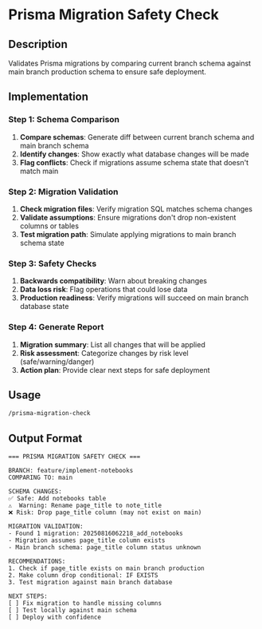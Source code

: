# Prisma Migration Safety Check

## Description
Validates Prisma migrations by comparing current branch schema against main branch production schema to ensure safe deployment.

## Implementation

### Step 1: Schema Comparison
1. **Compare schemas**: Generate diff between current branch schema and main branch schema
2. **Identify changes**: Show exactly what database changes will be made
3. **Flag conflicts**: Check if migrations assume schema state that doesn't match main

### Step 2: Migration Validation
1. **Check migration files**: Verify migration SQL matches schema changes
2. **Validate assumptions**: Ensure migrations don't drop non-existent columns or tables
3. **Test migration path**: Simulate applying migrations to main branch schema state

### Step 3: Safety Checks
1. **Backwards compatibility**: Warn about breaking changes
2. **Data loss risk**: Flag operations that could lose data
3. **Production readiness**: Verify migrations will succeed on main branch database state

### Step 4: Generate Report
1. **Migration summary**: List all changes that will be applied
2. **Risk assessment**: Categorize changes by risk level (safe/warning/danger)
3. **Action plan**: Provide clear next steps for safe deployment

## Usage
```bash
/prisma-migration-check
```

## Output Format
```
=== PRISMA MIGRATION SAFETY CHECK ===

BRANCH: feature/implement-notebooks
COMPARING TO: main

SCHEMA CHANGES:
✅ Safe: Add notebooks table
⚠️  Warning: Rename page_title to note_title 
❌ Risk: Drop page_title column (may not exist on main)

MIGRATION VALIDATION:
- Found 1 migration: 20250816062218_add_notebooks
- Migration assumes page_title column exists
- Main branch schema: page_title column status unknown

RECOMMENDATIONS:
1. Check if page_title exists on main branch production
2. Make column drop conditional: IF EXISTS
3. Test migration against main branch database

NEXT STEPS:
[ ] Fix migration to handle missing columns
[ ] Test locally against main schema
[ ] Deploy with confidence
```